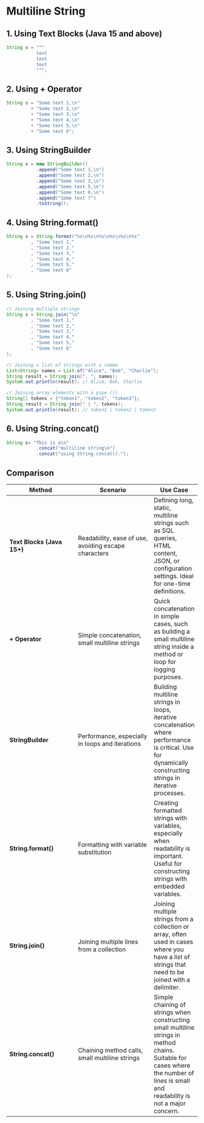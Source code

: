 # Multiline String

## 1. Using Text Blocks (Java 15 and above)

```java
String s = """
           text
           text
           text
           """;
```

## 2. Using + Operator

```java
String s = "Some text 1,\n"
         + "Some text 2,\n"
         + "Some text 3,\n"
         + "Some text 4,\n"
         + "Some text 5,\n"
         + "Some text 6";
```

## 3. Using StringBuilder

```java
String s = new StringBuilder()
           .append("Some text 1,\n")
           .append("Some text 2,\n")
           .append("Some text 3,\n")
           .append("Some text 5,\n")
           .append("Some text 6,\n")
           .append("Some text 7")
           .toString();
```

## 4. Using String.format()

```java
String s = String.format("%s\n%s\n%s\n%s\n%s\n%s"
         , "Some text 1,"
         , "Some text 2,"
         , "Some text 3,"
         , "Some text 4,"
         , "Some text 5,"
         , "Some text 6"
);
```

## 5. Using String.join()

```java
// Joining multiple strings
String s = String.join("\n"
         , "Some text 1,"
         , "Some text 2,"
         , "Some text 3,"
         , "Some text 4,"
         , "Some text 5,"
         , "Some text 6"
);

// Joining a list of strings with a comma
List<String> names = List.of("Alice", "Bob", "Charlie");
String result = String.join(", ", names);
System.out.println(result); // Alice, Bob, Charlie

// Joining array elements with a pipe (|)
String[] tokens = {"token1", "token2", "token3"};
String result = String.join(" | ", tokens);
System.out.println(result); // token1 | token2 | token3
```

## 6. Using String.concat()

```java
String s= "This is a\n"
           .concat("multiline string\n")
           .concat("using String.concat().");
```

## Comparison

<table data-full-width="true"><thead><tr><th width="201">Method</th><th width="240">Scenario</th><th>Use Case</th></tr></thead><tbody><tr><td><strong>Text Blocks (Java 15+)</strong></td><td>Readability, ease of use, avoiding escape characters</td><td>Defining long, static, multiline strings such as SQL queries, HTML content, JSON, or configuration settings. Ideal for one-time definitions.</td></tr><tr><td><strong>+ Operator</strong></td><td>Simple concatenation, small multiline strings</td><td>Quick concatenation in simple cases, such as building a small multiline string inside a method or loop for logging purposes.</td></tr><tr><td><strong>StringBuilder</strong></td><td>Performance, especially in loops and iterations</td><td>Building multiline strings in loops, iterative concatenation where performance is critical. Use for dynamically constructing strings in iterative processes.</td></tr><tr><td><strong>String.format()</strong></td><td>Formatting with variable substitution</td><td>Creating formatted strings with variables, especially when readability is important. Useful for constructing strings with embedded variables.</td></tr><tr><td><strong>String.join()</strong></td><td>Joining multiple lines from a collection</td><td>Joining multiple strings from a collection or array, often used in cases where you have a list of strings that need to be joined with a delimiter.</td></tr><tr><td><strong>String.concat()</strong></td><td>Chaining method calls, small multiline strings</td><td>Simple chaining of strings when constructing small multiline strings in method chains. Suitable for cases where the number of lines is small and readability is not a major concern.</td></tr></tbody></table>
